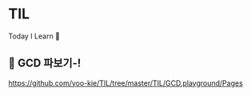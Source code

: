 # TIL
Today I Learn 🤔

## 👀 GCD 파보기-!
https://github.com/yoo-kie/TIL/tree/master/TIL/GCD.playground/Pages
